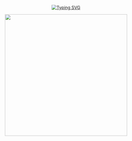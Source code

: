 <p align="center">
<a href="https://git.io/typing-svg">
  <img src="https://readme-typing-svg.demolab.com?font=Georgia&weight=800&pause=1000&size=33&color=FFFF00&width=370&height=100&lines=%F0%9F%8C%9F+Hey+There+%F0%9F%8C%9F;I'm+Hanadi%F0%9F%98%8A;Welcome+to+my+GitHub;Stay+as+Long+as+you+Like;" 
  alt="Typing SVG" />
</a>
</p>
<p align="center">
  <picture>
    <img align="center" src="https://user-images.githubusercontent.com/74038190/213760705-0d5bf320-4f43-4352-b74b-0889ae726bf7.gif" width="400px">
  </picture>
</p>



<!--
**hanadiasfour/hanadiasfour** is a ✨ _special_ ✨ repository because its `README.md` (this file) appears on your GitHub profile.

Here are some ideas to get you started:

- 🔭 I’m currently working on ...
- 🌱 I’m currently learning ...
- 👯 I’m looking to collaborate on ...
- 🤔 I’m looking for help with ...
- 💬 Ask me about ...
- 📫 How to reach me: ...
- 😄 Pronouns: ...
- ⚡ Fun fact: ...
-->
